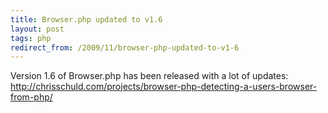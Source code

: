 ```yaml
---
title: Browser.php updated to v1.6
layout: post
tags: php
redirect_from: /2009/11/browser-php-updated-to-v1-6
---
```


Version 1.6 of Browser.php has been released with a lot of updates: http://chrisschuld.com/projects/browser-php-detecting-a-users-browser-from-php/

